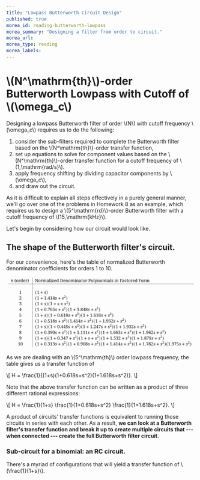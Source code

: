 ```yaml
---
title: "Lowpass Butterworth Circuit Design"
published: true 
morea_id: reading-butterworth-lowpass
morea_summary: "Designing a filter from order to circuit."
morea_url:
morea_type: reading
morea_labels:
---
```


# \\(N^\mathrm{th}\\)-order Butterworth Lowpass with Cutoff of \\(\omega_c\\)

Designing a lowpass Butterworth filter of order \\(N\\) with cutoff frequency
\\(\omega_c\\) requires us to do the following:
1. consider the sub-filters required to complete the Butterworth filter based
on the \\(N^\mathrm{th}\\)-order transfer function,
2. set up equations to solve for component values based on the
\\(N^\mathrm{th}\\)-order transfer function for a cutoff frequency of
\\(1\,\mathrm{rad/s}\\).
3. apply frequency shifting by dividing capacitor components by \\(\omega_c\\),
4. and draw out the circuit.

As it is difficult to explain all steps effectively in a purely general manner,
we'll go over one of the problems in Homework 8 as an example, which requires
us to design a \\(5^\mathrm{rd}\\)-order Butterworth filter with a cutoff
frequency of \\(15\,\mathrm{kHz}\\).

Let's begin by considering how our circuit would look like.

## The shape of the Butterworth filter's circuit.

For our convenience, here's the table of normalized Butterworth denominator
coefficients for orders 1 to 10.

<img src="filter-den.png" alt="Butterworth Filter Denominators" width="800"/>

<!--The image here has a transparent white background, which allows for
adaptability to different background colors, but becomes hard-to-read with dark
themes and the like.-->
<!--Image imports usually use `![alt_text](image_file)`, but html allows for
width specification, which allows downscaling of large images.-->

As we are dealing with an \\(5^\mathrm{th}\\) order lowpass frequency, the table
gives us a transfer function of

\\[
H = \frac{1}{(1+s)(1+0.618s+s^2)(1+1.618s+s^2)}.
\\]

Note that the above transfer function can be written as a product of three
different rational expressions:

\\[
H = \frac{1}{1+s} \frac{1}{1+0.618s+s^2} \frac{1}{1+1.618s+s^2}.
\\]

A product of circuits' transfer functions is equivalent to running those
circuits in series with each other. As a result, **we can look at a Butterworth
filter's transfer function and break it up to create multiple circuits that ---
when connected --- create the full Butterworth filter circuit.**

### Sub-circuit for a binomial: an RC circuit.

There's a myriad of configurations that will yield a transfer function of
\\(\frac{1}{1+s}\\).
